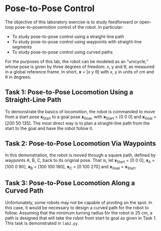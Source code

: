 # Pose-to-Pose Control

The objective of this laboratory exercise is to study feedforward or open-loop pose-to-posemotion control of the robot. In particular:

* To study pose-to-pose control using a straight-line path
* To study pose-to-pose control using waypoints with straight-line segments
* To study pose-to-pose control using curved paths

For the purposes of this lab, the robot can be modeled as an “unicycle,” whose pose is given by three degrees of freedom: x, y and θ, as measured in a global reference frame. In short, **x** = [x y θ] with x, y in units of cm and θ in degrees. 

## Task 1: Pose-to-Pose Locomotion Using a Straight-Line Path
To demonstrate the basics of locomotion, the robot is commanded to move from a start pose **x**<sub>Start</sub> to a goal pose **x**<sub>Goal</sub>, with **x**<sub>Start</sub> = [0 0 0] and **x**<sub>Goal</sub> = [200 50 135]. The most direct way is to plan a straight-line path from the start to the goal and have the robot follow it.

## Task 2: Pose-to-Pose Locomotion Via Waypoints
In this demonstration, the robot is moved through a square path, defined by waypoints A, B, C, back to its original pose. That is, let **x**<sub>Start</sub> = [0 0 0], **x**<sub>A</sub> = [100 0 90], **x**<sub>B</sub> = [100 100 180], **x**<sub>C</sub> = [0 100 270] and **x**<sub>Goal</sub> = **x**<sub>Start</sub>. 

## Task 3: Pose-to-Pose Locomotion Along a Curved Path
Unfortunately, some robots may not be capable of pivoting on the spot. In this case, it would be necessary to design a curved path for the robot to follow. Assuming that the minimum turning radius for the robot is 25 cm, a path is designed that will take the robot from start to goal as given in Task 1. This task is demonstrated in `lab2.py`. 
